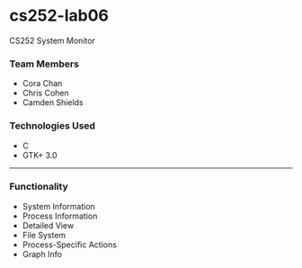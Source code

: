 # cs252-lab06
CS252 System Monitor

### Team Members
- Cora Chan
- Chris Cohen
- Camden Shields

### Technologies Used
- C
- GTK+ 3.0

-----

### Functionality
- System Information
- Process Information
- Detailed View
- File System
- Process-Specific Actions
- Graph Info
